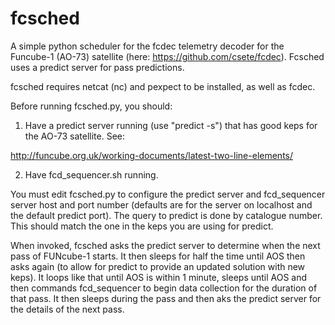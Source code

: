 fcsched
=======

A simple python scheduler for the fcdec telemetry decoder for the Funcube-1 
(AO-73) satellite (here: https://github.com/csete/fcdec). Fcsched uses a predict
server for pass predictions.

fcsched requires netcat (nc) and pexpect to be installed, as well as fcdec.

Before running fcsched.py, you should:

1) Have a predict server running (use "predict -s") that has good keps
for the AO-73 satellite.  See:

http://funcube.org.uk/working-documents/latest-two-line-elements/

2) Have fcd_sequencer.sh running.

You must edit fcsched.py to configure the predict server and fcd_sequencer server
host and port number (defaults are for the server on localhost and the 
default predict port).  The query to predict is done by catalogue number.  This
should match the one in the keps you are using for predict.

When invoked, fcsched asks the predict server to determine when the next pass
of FUNcube-1 starts.  It then sleeps for half the time until AOS then asks again
(to allow for predict to provide an updated solution with new keps). It loops 
like that until AOS is within 1 minute, sleeps until AOS and then commands
fcd_sequencer to begin data collection for the duration of that pass. It then
sleeps during the pass and then aks the predict server for the details of the 
next pass.

